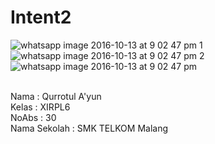 # Intent2
![whatsapp image 2016-10-13 at 9 02 47 pm 1](https://cloud.githubusercontent.com/assets/22120736/19352094/bd2067d6-9188-11e6-9da3-0cfdbe217ed1.jpeg)
![whatsapp image 2016-10-13 at 9 02 47 pm 2](https://cloud.githubusercontent.com/assets/22120736/19352096/bd238cf4-9188-11e6-82b4-f6728844da0e.jpeg)
![whatsapp image 2016-10-13 at 9 02 47 pm](https://cloud.githubusercontent.com/assets/22120736/19352095/bd228cfa-9188-11e6-983e-9b8486bd8ddf.jpeg)


<br>
Nama : Qurrotul A'yun<br>
Kelas : XIRPL6 <br>
NoAbs : 30 <br>
Nama Sekolah :  SMK TELKOM Malang
